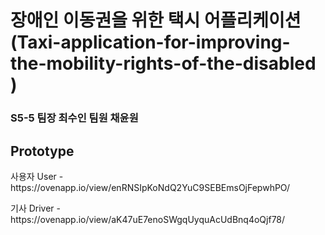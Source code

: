 # 장애인 이동권을 위한 택시 어플리케이션 (Taxi-application-for-improving-the-mobility-rights-of-the-disabled )

<h3> S5-5 팀장 최수인 팀원 채윤원 </h3>

<h2>Prototype</h2>
<p>사용자 User -   https://ovenapp.io/view/enRNSIpKoNdQ2YuC9SEBEmsOjFepwhPO/
<p>기사 Driver -   https://ovenapp.io/view/aK47uE7enoSWgqUyquAcUdBnq4oQjf78/

